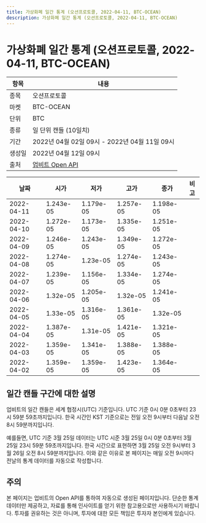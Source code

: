 ```yaml
---
title: 가상화폐 일간 통계 (오션프로토콜, 2022-04-11, BTC-OCEAN)
description: 가상화폐 일간 통계 (오션프로토콜, 2022-04-11, BTC-OCEAN)
---
```



가상화폐 일간 통계 (오션프로토콜, 2022-04-11, BTC-OCEAN)
===

|항목|내용|
|--|--|
|종목|오션프로토콜|
|마켓|BTC-OCEAN|
|단위|BTC|
|종류|일 단위 캔들 (10일치)|
|기간|2022년 04월 02일 09시 - 2022년 04월 11일 09시|
|생성일|2022년 04월 12일 09시|
|출처|[업비트 Open API](https://docs.upbit.com)|


|날짜|시가|저가|고가|종가|비고|
|--|--|--|--|--|--|
|2022-04-11|1.243e-05|1.179e-05|1.257e-05|1.198e-05|    |
|2022-04-10|1.272e-05|1.173e-05|1.335e-05|1.251e-05|    |
|2022-04-09|1.246e-05|1.243e-05|1.349e-05|1.272e-05|    |
|2022-04-08|1.274e-05|1.23e-05|1.274e-05|1.243e-05|    |
|2022-04-07|1.239e-05|1.156e-05|1.334e-05|1.274e-05|    |
|2022-04-06|1.32e-05|1.205e-05|1.32e-05|1.241e-05|    |
|2022-04-05|1.33e-05|1.316e-05|1.361e-05|1.32e-05|    |
|2022-04-04|1.387e-05|1.31e-05|1.421e-05|1.321e-05|    |
|2022-04-03|1.359e-05|1.341e-05|1.388e-05|1.388e-05|    |
|2022-04-02|1.359e-05|1.359e-05|1.423e-05|1.364e-05|    |


일간 캔들 구간에 대한 설명
---


업비트의 일간 캔들은 세계 협정시(UTC) 기준입니다. 
UTC 기준 0시 0분 0초부터 23시 59분 59초까지입니다. 
한국 시간인 KST 기준으로는 전일 오전 9시부터 다음날 오전 8시 59분까지입니다. 


예를들면, UTC 기준 3월 25일 데이터는 UTC 시준 3월 25일 0시 0분 0초부터 3월 25일 23시 59분 59초까지입니다. 
한국 시간으로 표현하면 3월 25일 오전 9시부터 3월 26일 오전 8시 59분까지입니다. 
이와 같은 이유로 본 페이지는 매일 오전 9시마다 전날의 통계 데이터를 자동으로 작성합니다. 


주의
---


본 페이지는 업비트의 Open API를 통하여 자동으로 생성된 페이지입니다. 
단순한 통계 데이터만 제공하고, 자료를 통해 인사이트를 얻기 위한 참고용으로만 사용하시기 바랍니다. 
투자를 권유하는 것은 아니며, 투자에 대한 모든 책임은 투자자 본인에게 있습니다. 
